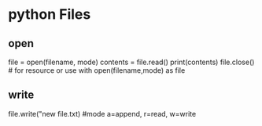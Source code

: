 # python Files
## open
file = open(filename, mode)
contents = file.read()
print(contents)
file.close() # for resource or use with open(filename,mode) as file

## write
file.write("new file.txt) #mode a=append, r=read, w=write